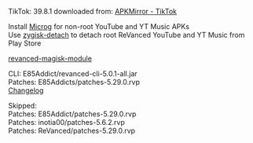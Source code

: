 TikTok: 39.8.1
downloaded from: [APKMirror - TikTok](https://www.apkmirror.com/apk/tiktok-pte-ltd/tik-tok-including-musical-ly/tiktok-39-8-1-release/tiktok-39-8-1-android-apk-download/)  

Install [Microg](https://github.com/ReVanced/GmsCore/releases) for non-root YouTube and YT Music APKs  
Use [zygisk-detach](https://github.com/j-hc/zygisk-detach) to detach root ReVanced YouTube and YT Music from Play Store  

[revanced-magisk-module](https://github.com/E85Addict/revanced-magisk-module)
  
CLI: E85Addict/revanced-cli-5.0.1-all.jar  
Patches: E85Addicts/patches-5.29.0.rvp  
[Changelog](https://github.com/E85Addicts/revanced-patches/releases/tag/v5.29.0)  

Skipped:  
Patches: E85Addict/patches-5.29.0.rvp  
Patches: inotia00/patches-5.6.2.rvp            
Patches: ReVanced/patches-5.29.0.rvp    
